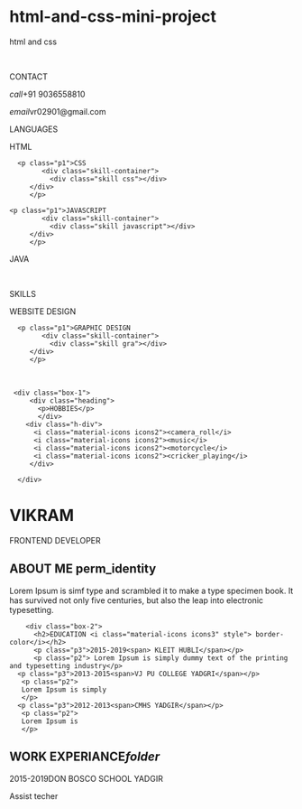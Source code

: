 # html-and-css-mini-project
html and css

<!DOCTYPE html>
<html>
<head>
  <title></title>
  <meta name="viewport" content="width=device-width, initial-scale=1.0">
  <link real="stylesheet" type="text/css" href="scc/style.css">
<link href="https://fonts.googleapis.com/icon?family=Material+Icons" rel="stylesheet">
</head>
<body>
  
  <div class="main">
    <div class="left">
      <br>
      <div class="profile-img"><img scr="image/profile.png"></div>
        <div class="box-1">
          <div class="heading">
            <p>CONTACT</p>
        </div>
          <p class="p1"><i class="material-icon icons1">call</i>+91 9036558810</p>
          <p class="p1"><i class="material-icon icons1">email</i>vr02901@gmail.com</p>
      </div>
       <div class="box-1">
         <div class="heading">
           <p>LANGUAGES</p>
           </div>
          <p class="p1">HTML
            <div class="skill-container">
              <div class="skill html"></div>
         </div>
         </p>
      
      <p class="p1">CSS
            <div class="skill-container">
              <div class="skill css"></div>
         </div>
         </p>
    
    <p class="p1">JAVASCRIPT
            <div class="skill-container">
              <div class="skill javascript"></div>
         </div>
         </p>
  
  <p class="p1">JAVA
            <div class="skill-container">
              <div class="skill java"></div>
         </div>
         </p>
  <br>
     <div class="box-1">
         <div class="heading">
           <p>SKILLS</p>
           </div>
          <p class="p1">WEBSITE DESIGN
            <div class="skill-container">
              <div class="skill web"></div>
         </div>
         </p>
      
      <p class="p1">GRAPHIC DESIGN
            <div class="skill-container">
              <div class="skill gra"></div>
         </div>
         </p>
<br>
    
     <div class="box-1">
         <div class="heading">
           <p>HOBBIES</p>
           </div>
        <div class="h-div">
          <i class="material-icons icons2"><camera_roll</i>
          <i class="material-icons icons2"><music</i>
          <i class="material-icons icons2"><motorcycle</i>
          <i class="material-icons icons2"><cricker_playing</i>
         </div>
  
      </div>

   </div>
   
 <div class="right">
   <div class="name-div">
     <h1>VIKRAM </h1>
     <p>FRONTEND DEVELOPER</p>
   </div>
</div>
   
   <div class="box-2">
     <h2>ABOUT ME <iclass="material-icons icons3" style"font-size: 28px!important;"> perm_identity</i></h2>
       <p class="p2">
       Lorem Ipsum is simf type and scrambled it to make a type specimen book. It has survived not only five centuries, but also the leap into electronic typesetting.
       </p>
       </div>
       
        <div class="box-2">
          <h2>EDUCATION <i class="material-icons icons3" style"> border-color</i></h2>
          <p class="p3">2015-2019<span> KLEIT HUBLI</span></p>
          <p class="p2"> Lorem Ipsum is simply dummy text of the printing and typesetting industry</p>
      <p class="p3">2013-2015<span>VJ PU COLLEGE YADGRI</span></p>
       <p class="p2">
       Lorem Ipsum is simply  
       </p>
      <p class="p3">2012-2013<span>CMHS YADGIR</span></p>
       <p class="p2">
       Lorem Ipsum is  
       </p>
   </div>
   <div class="box-2">
     <h2>WORK EXPERIANCE<i class="material-icons icons3" >folder</i></h2>
     <p class="p3">2015-2019<span>DON BOSCO SCHOOL YADGIR</span></p>
       <p class="p2">
      Assist techer 
       </p>
       </div>
                
</body>
</html>
